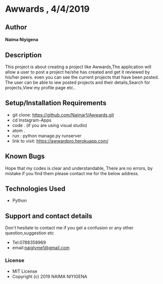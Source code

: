 # Awwards , 4/4/2019
## Author
#### **Naima Niyigena**
## Description

This project is about creating a project like Awwards,The application will allow a user to post a project he/she has created and get it reviewed by his/her peers. even you can see the current projects that have been posted.
The user can be able to iew posted projects and their details,Search for projects,View my profile page etc..

## Setup/Installation Requirements
* git clone: https://github.com/Naimar1/Awwards.git
* cd Instagram-Apps
* code . (if you are using visual studio)
* atom .
* run : python manage.py runserver
* link to visit: https://awwardpro.herokuapp.com/

## Known Bugs
Hope that my codes is clear and understandable,
There are no errors, by mistake if you find them please contact me for the below address.

## Technologies Used
 * Python
 
## Support and contact details

Don't hesitate to contact me if you get a confusion or any other question,suggestion etc
* Tel:0788358969
* email:naiglyme1@gmail.com

### License

* MIT License
* Copyright (c) 2019 NAIMA NIYIGENA

